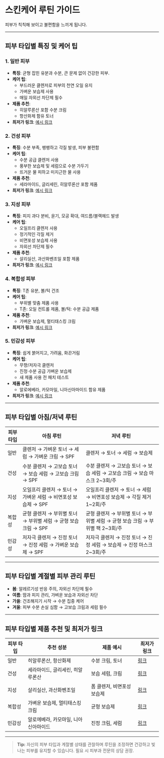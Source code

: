 # 스킨케어 루틴 가이드

피부가 칙칙해 보이고 불편함을 느끼게 됩니다.

---

## 피부 타입별 특징 및 케어 팁

### 1. 일반 피부
- **특징**: 균형 잡힌 유분과 수분, 큰 문제 없이 건강한 피부.
- **케어 팁**:
  - 부드러운 클렌저로 피부의 천연 오일 유지
  - 가벼운 보습제 사용
  - 매일 자외선 차단제 필수
- **제품 추천**:
  - 히알루론산 포함 수분 크림
  - 항산화제 함유 토너
- **최저가 링크**: [예시 링크](https://example.com/general)

### 2. 건성 피부
- **특징**: 수분 부족, 팽팽하고 각질 발생, 피부 불편함
- **케어 팁**:
  - 수분 공급 클렌저 사용
  - 풍부한 보습제 및 세럼으로 수분 가두기
  - 뜨거운 물 피하고 미지근한 물 사용
- **제품 추천**:
  - 세라마이드, 글리세린, 히알루론산 포함 제품
- **최저가 링크**: [예시 링크](https://example.com/dry)

### 3. 지성 피부
- **특징**: 피지 과다 분비, 윤기, 모공 확대, 여드름/블랙헤드 발생
- **케어 팁**:
  - 오일프리 클렌저 사용
  - 정기적인 각질 제거
  - 비면포성 보습제 사용
  - 자외선 차단제 필수
- **제품 추천**:
  - 살리실산, 과산화벤조일 포함 제품
- **최저가 링크**: [예시 링크](https://example.com/oily)

### 4. 복합성 피부
- **특징**: T존 유분, 볼/턱 건조
- **케어 팁**:
  - 부위별 맞춤 제품 사용
  - T존: 오일 컨트롤 제품, 볼/턱: 수분 공급 제품
- **제품 추천**:
  - 가벼운 보습제, 멀티태스킹 크림
- **최저가 링크**: [예시 링크](https://example.com/combination)

### 5. 민감성 피부
- **특징**: 쉽게 붉어지고, 가려움, 화끈거림
- **케어 팁**:
  - 무향/저자극 클렌저
  - 진정·수분 공급 가벼운 보습제
  - 새 제품 사용 전 패치 테스트
- **제품 추천**:
  - 알로에베라, 카모마일, 니아신아마이드 함유 제품
- **최저가 링크**: [예시 링크](https://example.com/sensitive)

---

## 피부 타입별 아침/저녁 루틴

| 피부 타입 | 아침 루틴 | 저녁 루틴 |
|------------|-----------|-----------|
| 일반 | 클렌저 → 가벼운 토너 → 세럼 → 가벼운 크림 → SPF | 클렌저 → 토너 → 세럼 → 보습제 |
| 건성 | 수분 클렌저 → 고보습 토너 → 보습 세럼 → 고보습 크림 → SPF | 수분 클렌저 → 고보습 토너 → 보습 세럼 → 고보습 크림 → 보습 마스크 2~3회/주 |
| 지성 | 오일프리 클렌저 → 토너 → 가벼운 세럼 → 비면포성 보습제 → SPF | 오일프리 클렌저 → 토너 → 세럼 → 비면포성 보습제 → 각질 제거 1~2회/주 |
| 복합성 | 균형 클렌저 → 부위별 토너 → 부위별 세럼 → 균형 보습 크림 → SPF | 균형 클렌저 → 부위별 토너 → 부위별 세럼 → 균형 보습 크림 → 부위별 팩 2~3회/주 |
| 민감성 | 저자극 클렌저 → 진정 토너 → 진정 세럼 → 가벼운 보습제 → SPF | 저자극 클렌저 → 진정 토너 → 진정 세럼 → 보습제 → 진정 마스크 2~3회/주 |

---

## 피부 타입별 계절별 피부 관리 루틴

- **봄**: 알레르기성 반응 주의, 자외선 차단제 필수  
- **여름**: 땀과 피지 관리, 가벼운 보습과 자외선 차단  
- **가을**: 건조해지기 시작 → 수분 집중 케어  
- **겨울**: 피부 수분 손실 심함 → 고보습 크림과 세럼 필수

---

## 피부 타입별 제품 추천 및 최저가 링크

| 피부 타입 | 추천 성분 | 제품 예시 | 최저가 링크 |
|------------|------------|-----------|-------------|
| 일반 | 히알루론산, 항산화제 | 수분 크림, 토너 | [링크](https://example.com/general) |
| 건성 | 세라마이드, 글리세린, 히알루론산 | 보습 세럼, 크림 | [링크](https://example.com/dry) |
| 지성 | 살리실산, 과산화벤조일 | 폼 클렌저, 비면포성 보습제 | [링크](https://example.com/oily) |
| 복합성 | 가벼운 보습제, 멀티태스킹 크림 | 균형 보습제 | [링크](https://example.com/combination) |
| 민감성 | 알로에베라, 카모마일, 니아신아마이드 | 진정 크림, 세럼 | [링크](https://example.com/sensitive) |

---

> **Tip:** 자신의 피부 타입과 계절별 상태를 관찰하며 루틴을 조정하면 건강하고 빛나는 피부를 유지할 수 있습니다. 필요 시 피부과 전문의 상담 권장.
